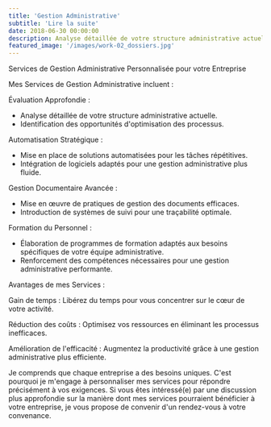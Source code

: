 ```yaml
---
title: 'Gestion Administrative'
subtitle: 'Lire la suite'
date: 2018-06-30 00:00:00
description: Analyse détaillée de votre structure administrative actuelle. Identification des opportunités d'optimisation des processus.
featured_image: '/images/work-02_dossiers.jpg'
---
```


Services de Gestion Administrative Personnalisée pour votre Entreprise

Mes Services de Gestion Administrative incluent :

Évaluation Approfondie :
* Analyse détaillée de votre structure administrative actuelle.
* Identification des opportunités d'optimisation des processus.

Automatisation Stratégique :
* Mise en place de solutions automatisées pour les tâches répétitives.
* Intégration de logiciels adaptés pour une gestion administrative plus fluide.

Gestion Documentaire Avancée :
* Mise en œuvre de pratiques de gestion des documents efficaces.
* Introduction de systèmes de suivi pour une traçabilité optimale.

Formation du Personnel :
* Élaboration de programmes de formation adaptés aux besoins spécifiques de votre équipe administrative.
* Renforcement des compétences nécessaires pour une gestion administrative performante.

Avantages de mes Services :

Gain de temps : Libérez du temps pour vous concentrer sur le cœur de votre activité.

Réduction des coûts : Optimisez vos ressources en éliminant les processus inefficaces.

Amélioration de l'efficacité : Augmentez la productivité grâce à une gestion administrative plus efficiente.

Je comprends que chaque entreprise a des besoins uniques. C'est pourquoi je m'engage à personnaliser mes services pour répondre précisément à vos exigences.
Si vous êtes intéressé(e) par une discussion plus approfondie sur la manière dont mes services pourraient bénéficier à votre entreprise, je vous propose de convenir d'un rendez-vous à votre convenance.

